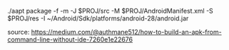 ./aapt package -f -m -J $PROJ/src -M $PROJ/AndroidManifest.xml -S $PROJ/res -I ~/Android/Sdk/platforms/android-28/android.jar


source:
https://medium.com/@authmane512/how-to-build-an-apk-from-command-line-without-ide-7260e1e22676
